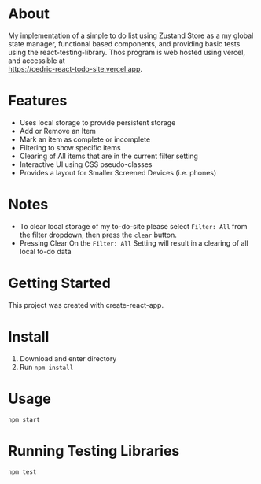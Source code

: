 About
===================
My implementation of a simple to do list using Zustand Store as a my global state manager, functional based components, and providing basic tests using the react-testing-library. Thos program is web hosted using vercel, and accessible at <br/>https://cedric-react-todo-site.vercel.app. 

Features
===================
- Uses local storage to provide persistent storage
- Add or Remove an Item 
- Mark an item as complete or incomplete 
- Filtering to show specific items
- Clearing of All items that are in the current filter setting
- Interactive UI using CSS pseudo-classes
- Provides a layout for Smaller Screened Devices (i.e. phones)

Notes 
===================
- To clear local storage of my to-do-site please select ```Filter: All``` from the filter dropdown, then press the ```clear``` button.
- Pressing Clear On the ```Filter: All``` Setting will result in a clearing of all local to-do data

Getting Started
===================
This project was created with create-react-app.

Install 
===================
1. Download and enter directory 
2. Run ```npm install```

Usage 
===================
```npm start```

Running Testing Libraries 
===================
```npm test```

